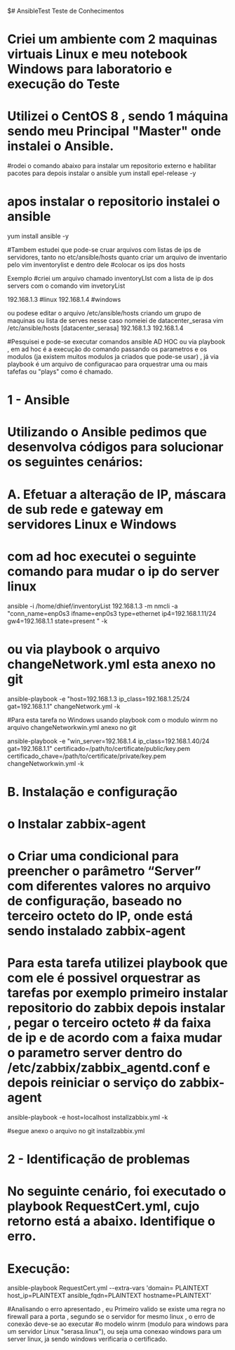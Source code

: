 $# AnsibleTest
Teste de Conhecimentos

# Criei um ambiente com 2 maquinas virtuais Linux e meu notebook Windows para laboratorio e execução do Teste
# Utilizei o CentOS 8 , sendo 1 máquina sendo meu Principal "Master" onde instalei o Ansible. 

#rodei o comando abaixo para instalar um repositorio externo e habilitar pacotes para depois instalar o ansible
yum install epel-release -y

# apos instalar o repositorio instalei o ansible

yum install ansible -y

#Tambem estudei que pode-se cruar arquivos com listas de ips de servidores, tanto no etc/ansible/hosts quanto criar um arquivo de inventario pelo vim inventorylist e dentro dele 
#colocar os ips dos hosts

Exemplo
#criei um arquivo chamado inventoryLIst com a lista de ip dos servers com o comando
vim invetoryList

192.168.1.3 #linux
192.168.1.4 #windows

ou podese editar o arquivo /etc/ansible/hosts criando um grupo de maquinas ou lista de serves nesse caso nomeiei de datacenter_serasa
vim /etc/ansible/hosts
[datacenter_serasa]
192.168.1.3
192.168.1.4

#Pesquisei e pode-se executar comandos ansible AD HOC ou via playbook , em ad hoc é a execução do comando passando os parametros e os modulos (ja existem muitos modulos ja criados que pode-se usar) , já via playbook é um arquivo de configuracao para orquestrar uma ou mais  tafefas ou "plays" como é chamado.

# 1 - Ansible
# Utilizando o Ansible pedimos que desenvolva códigos para solucionar os seguintes cenários:
# A.	Efetuar a alteração de IP, máscara de sub rede e gateway em servidores Linux e Windows

# com ad hoc executei o seguinte comando para mudar o ip do server linux

ansible -i /home/dhief/inventoryList 192.168.1.3 -m nmcli -a "conn_name=enp0s3  ifname=enp0s3 type=ethernet ip4=192.168.1.11/24 gw4=192.168.1.1 state=present "  -k

# ou via playbook o arquivo changeNetwork.yml esta anexo no git

ansible-playbook -e "host=192.168.1.3 ip_class=192.168.1.25/24 gat=192.168.1.1" changeNetwork.yml -k

#Para esta tarefa no Windows usando playbook com o modulo winrm no arquivo  changeNetworkwin.yml anexo no git

ansible-playbook -e "win_server=192.168.1.4 ip_class=192.168.1.40/24 gat=192.168.1.1" certificado=/path/to/certificate/public/key.pem certificado_chave=/path/to/certificate/private/key.pem changeNetworkwin.yml -k

# B.	Instalação e configuração
# o	Instalar zabbix-agent 
# o	Criar uma condicional para preencher o parâmetro “Server” com diferentes valores no arquivo de configuração, baseado no terceiro octeto do IP, onde está sendo instalado zabbix-agent 

# Para esta tarefa utilizei playbook que com ele é possivel orquestrar as tarefas por exemplo primeiro instalar repositorio do zabbix depois instalar , pegar o terceiro octeto  # da faixa de ip e de acordo com a faixa mudar o parametro server dentro do /etc/zabbix/zabbix_agentd.conf e depois reiniciar o serviço do zabbix-agent


ansible-playbook -e host=localhost installzabbix.yml -k

#segue anexo o arquivo no git installzabbix.yml


# 2 - Identificação de problemas
# No seguinte cenário, foi executado o playbook RequestCert.yml, cujo retorno está a abaixo. Identifique o erro.
# Execução:
ansible-playbook RequestCert.yml --extra-vars 'domain= PLAINTEXT host_ip=PLAINTEXT ansible_fqdn=PLAINTEXT hostname=PLAINTEXT’ 

#Analisando o erro apresentado , eu Primeiro valido se existe uma regra no firewall para a porta , segundo se o servidor for mesmo linux , o erro de conexão deve-se ao executar #o modelo winrm (modulo para windows para um servidor Linux "serasa.linux"), ou seja uma conexao windows para um server linux, ja sendo windows verificaria o certificado. 









